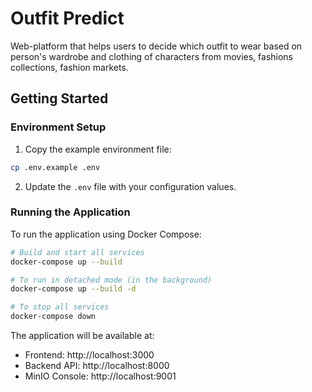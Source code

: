 # Outfit Predict
Web-platform that helps users to decide which outfit to wear based on person's wardrobe and clothing of characters from movies, fashions collections, fashion markets.

## Getting Started

### Environment Setup

1. Copy the example environment file:
```bash
cp .env.example .env
```

2. Update the `.env` file with your configuration values.

### Running the Application

To run the application using Docker Compose:

```bash
# Build and start all services
docker-compose up --build

# To run in detached mode (in the background)
docker-compose up --build -d

# To stop all services
docker-compose down
```

The application will be available at:
- Frontend: http://localhost:3000
- Backend API: http://localhost:8000
- MinIO Console: http://localhost:9001
